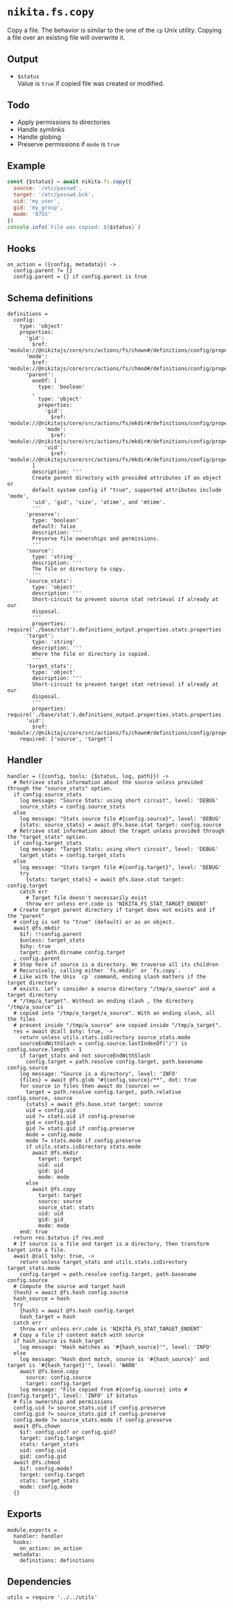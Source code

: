 
# `nikita.fs.copy`

Copy a file. The behavior is similar to the one of the `cp` Unix utility.
Copying a file over an existing file will overwrite it.

## Output
 
* `$status`   
  Value is `true` if copied file was created or modified.

## Todo

* Apply permissions to directories
* Handle symlinks
* Handle globing
* Preserve permissions if `mode` is `true`

## Example

```js
const {$status} = await nikita.fs.copy({
  source: '/etc/passwd',
  target: '/etc/passwd.bck',
  uid: 'my_user',
  gid: 'my_group',
  mode: '0755'
})
console.info(`File was copied: ${$status}`)
```

## Hooks

    on_action = ({config, metadata}) ->
      config.parent ?= {}
      config.parent = {} if config.parent is true

## Schema definitions

    definitions =
      config:
        type: 'object'
        properties:
          'gid':
            $ref: 'module://@nikitajs/core/src/actions/fs/chown#/definitions/config/properties/gid'
          'mode':
            $ref: 'module://@nikitajs/core/src/actions/fs/chmod#/definitions/config/properties/mode'
          'parent':
            oneOf: [
              type: 'boolean'
            ,
              type: 'object'
              properties:
                'gid':
                  $ref: 'module://@nikitajs/core/src/actions/fs/mkdir#/definitions/config/properties/gid'
                'mode':
                  $ref: 'module://@nikitajs/core/src/actions/fs/mkdir#/definitions/config/properties/mode'
                'uid':
                  $ref: 'module://@nikitajs/core/src/actions/fs/mkdir#/definitions/config/properties/uid'
            ]
            description: '''
            Create parent directory with provided attributes if an object or
            default system config if "true", supported attributes include 'mode',
            'uid', 'gid', 'size', 'atime', and 'mtime'.
            '''
          'preserve':
            type: 'boolean'
            default: false
            description: '''
            Preserve file ownerships and permissions.
            '''
          'source':
            type: 'string'
            description: '''
            The file or directory to copy.
            '''
          'source_stats':
            type: 'object'
            description: '''
            Short-circuit to prevent source stat retrieval if already at our
            disposal.
            '''
            properties: require('./base/stat').definitions_output.properties.stats.properties
          'target':
            type: 'string'
            description: '''
            Where the file or directory is copied.
            '''
          'target_stats':
            type: 'object'
            description: '''
            Short-circuit to prevent target stat retrieval if already at our
            disposal.
            '''
            properties: require('./base/stat').definitions_output.properties.stats.properties
          'uid':
            $ref: 'module://@nikitajs/core/src/actions/fs/chown#/definitions/config/properties/uid'
        required: ['source', 'target']

## Handler

    handler = ({config, tools: {$status, log, path}}) ->
      # Retrieve stats information about the source unless provided through the "source_stats" option.
      if config.source_stats
        log message: "Source Stats: using short circuit", level: 'DEBUG'
        source_stats = config.source_stats
      else
        log message: "Stats source file #{config.source}", level: 'DEBUG'
        {stats: source_stats} = await @fs.base.stat target: config.source
      # Retrieve stat information about the traget unless provided through the "target_stats" option.
      if config.target_stats
        log message: "Target Stats: using short circuit", level: 'DEBUG'
        target_stats = config.target_stats
      else
        log message: "Stats target file #{config.target}", level: 'DEBUG'
        try
          {stats: target_stats} = await @fs.base.stat target: config.target
        catch err
          # Target file doesn't necessarily exist
          throw err unless err.code is 'NIKITA_FS_STAT_TARGET_ENOENT'
      # Create target parent directory if target does not exists and if the "parent"
      # config is set to "true" (default) or as an object.
      await @fs.mkdir
        $if: !!config.parent
        $unless: target_stats
        $shy: true
        target: path.dirname config.target
      , config.parent
      # Stop here if source is a directory. We traverse all its children
      # Recursively, calling either `fs.mkdir` or `fs.copy`.
      # Like with the Unix `cp` command, ending slash matters if the target directory
      # exists. Let's consider a source directory "/tmp/a_source" and a target directory
      # "/tmp/a_target". Without an ending slash , the directory "/tmp/a_source" is
      # copied into "/tmp/a_target/a_source". With an ending slash, all the files
      # present inside "/tmp/a_source" are copied inside "/tmp/a_target".
      res = await @call $shy: true, ->
        return unless utils.stats.isDirectory source_stats.mode
        sourceEndWithSlash = config.source.lastIndexOf('/') is config.source.length - 1
        if target_stats and not sourceEndWithSlash
          config.target = path.resolve config.target, path.basename config.source
        log message: "Source is a directory", level: 'INFO'
        {files} = await @fs.glob "#{config.source}/**", dot: true
        for source in files then await do (source) =>
          target = path.resolve config.target, path.relative config.source, source
          {stats} = await @fs.base.stat target: source
          uid = config.uid
          uid ?= stats.uid if config.preserve
          gid = config.gid
          gid ?= stats.gid if config.preserve
          mode = config.mode
          mode ?= stats.mode if config.preserve
          if utils.stats.isDirectory stats.mode
            await @fs.mkdir
              target: target
              uid: uid
              gid: gid
              mode: mode
          else
            await @fs.copy
              target: target
              source: source
              source_stat: stats
              uid: uid
              gid: gid
              mode: mode
        end: true
      return res.$status if res.end
      # If source is a file and target is a directory, then transform target into a file.
      await @call $shy: true, ->
        return unless target_stats and utils.stats.isDirectory target_stats.mode
        config.target = path.resolve config.target, path.basename config.source
      # Compute the source and target hash
      {hash} = await @fs.hash config.source
      hash_source = hash
      try
        {hash} = await @fs.hash config.target
        hash_target = hash
      catch err
        throw err unless err.code is 'NIKITA_FS_STAT_TARGET_ENOENT'
      # Copy a file if content match with source
      if hash_source is hash_target
        log message: "Hash matches as '#{hash_source}'", level: 'INFO'
      else
        log message: "Hash dont match, source is '#{hash_source}' and target is '#{hash_target}'", level: 'WARN'
        await @fs.base.copy
          source: config.source
          target: config.target
        log message: "File copied from #{config.source} into #{config.target}", level: 'INFO' if $status
      # File ownership and permissions
      config.uid ?= source_stats.uid if config.preserve
      config.gid ?= source_stats.gid if config.preserve
      config.mode ?= source_stats.mode if config.preserve
      await @fs.chown
        $if: config.uid? or config.gid?
        target: config.target
        stats: target_stats
        uid: config.uid
        gid: config.gid
      await @fs.chmod
        $if: config.mode?
        target: config.target
        stats: target_stats
        mode: config.mode
      {}

## Exports

    module.exports =
      handler: handler
      hooks:
        on_action: on_action
      metadata:
        definitions: definitions

## Dependencies

    utils = require '../../utils'
